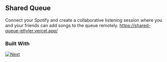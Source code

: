 </details>



<!-- ABOUT THE PROJECT -->
## Shared Queue

Connect your Spotify and create a collaborative listening session where you and your friends can add songs to the queue remotely. 
https://shared-queue-ettyler.vercel.app/

### Built With

[![Next][Next.js]][Next-url]

[Next.js]: https://img.shields.io/badge/next.js-000000?style=for-the-badge&logo=nextdotjs&logoColor=white
[Next-url]: https://nextjs.org/

